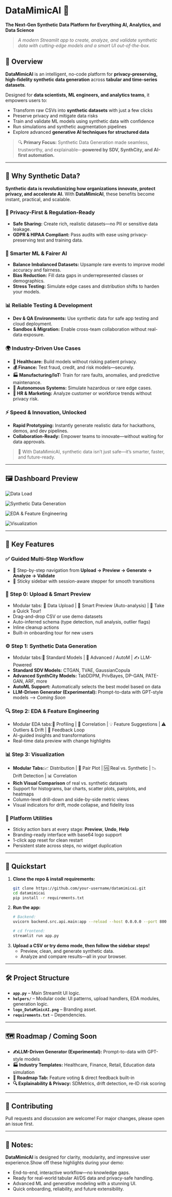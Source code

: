 # DataMimicAI 🚀

**The Next-Gen Synthetic Data Platform for Everything AI, Analytics, and Data Science**

> _A modern Streamlit app to create, analyze, and validate synthetic data with cutting-edge models and a smart UI out-of-the-box._

## 🌟 Overview

**DataMimicAI** is an intelligent, no-code platform for **privacy-preserving, high-fidelity synthetic data generation** across **tabular and time-series datasets**.

Designed for **data scientists, ML engineers, and analytics teams**, it empowers users to:

- Transform raw CSVs into **synthetic datasets** with just a few clicks
- Preserve privacy and mitigate data risks
- Train and validate ML models using synthetic data with confidence
- Run simulations and synthetic augmentation pipelines
- Explore advanced **generative AI techniques for structured data**

> 🔍 **Primary Focus:**
> Synthetic Data Generation made seamless, trustworthy, and explainable—**powered by SDV, SynthCity, and AI-first automation.**

---

## 🧪 Why Synthetic Data?

**Synthetic data is revolutionizing how organizations innovate, protect privacy, and accelerate AI.**
With **DataMimicAI**, these benefits become instant, practical, and scalable.

### 🔐 Privacy-First & Regulation-Ready

- **Safe Sharing:** Create rich, realistic datasets—no PII or sensitive data leakage.
- **GDPR & HIPAA Compliant:** Pass audits with ease using privacy-preserving test and training data.

### 🧠 Smarter ML & Fairer AI

- **Balance Imbalanced Datasets:** Upsample rare events to improve model accuracy and fairness.
- **Bias Reduction:** Fill data gaps in underrepresented classes or demographics.
- **Stress Testing:** Simulate edge cases and distribution shifts to harden your models.

### 📊 Reliable Testing & Development

- **Dev & QA Environments:** Use synthetic data for safe app testing and cloud deployment.
- **Sandbox & Migration:** Enable cross-team collaboration without real-data exposure.

### 🌍 Industry-Driven Use Cases

- **🏥 Healthcare:** Build models without risking patient privacy.
- **💰 Finance:** Test fraud, credit, and risk models—securely.
- **🏭 Manufacturing/IoT:** Train for rare faults, anomalies, and predictive maintenance.
- **🚗 Autonomous Systems:** Simulate hazardous or rare edge cases.
- **💼 HR & Marketing:** Analyze customer or workforce trends without privacy risk.

### ⚡ Speed & Innovation, Unlocked

- **Rapid Prototyping:** Instantly generate realistic data for hackathons, demos, and dev pipelines.
- **Collaboration-Ready:** Empower teams to innovate—without waiting for data approvals.

> 🔄 With DataMimicAI, synthetic data isn’t just safe—it’s smarter, faster, and future-ready.

---

## 🖼️ Dashboard Preview

![Data Load](image/README/deshboard_data_load.png)

![Synthetic Data Generation](image/README/synthetic_data_generation.png)

![EDA & Feature Engineering](image/README/eda_&_feature_engineering.png)

![Visualization](image/README/Visualization.png)

---

## 🧭 Key Features

### ✅ Guided Multi-Step Workflow

- 🔁 Step-by-step navigation from **Upload → Preview → Generate → Analyze → Validate**
- 🧭 Sticky sidebar with session-aware stepper for smooth transitions

### 📁 Step 0: Upload & Smart Preview

- Modular tabs:
  📁 Data Upload | 🧐 Smart Preview (Auto-analysis) | 🚀 Take a Quick Tour!
- Drag-and-drop CSV or use demo datasets
- Auto-inferred schema (type detection, null analysis, outlier flags)
- Inline cleanup actions
- Built-in onboarding tour for new users

### ⚙️ Step 1: Synthetic Data Generation

- Modular tabs:🚀 Standard Models | 💎 Advanced / AutoM | ✍️ LLM-Powered
- **Standard SDV Models:** CTGAN, TVAE, GaussianCopula
- **Advanced SynthCity Models:** TabDDPM, PrivBayes, DP-GAN, PATE-GAN, ARF, more
- **AutoML Support:** Automatically selects the best model based on data
- **LLM-Driven Generator (Experimental):** Prompt-to-data with GPT-style models --> *Coming Soon*

### 🔍 Step 2: EDA & Feature Engineering

- Modular EDA tabs:📄 Profiling | 🔗 Correlation | 💡 Feature Suggestions | ⚠️ Outliers & Drift | 🔁 Feedback Loop
- AI-guided insights and transformations
- Real-time data preview with change highlights

### 📊 Step 3: Visualization

- **Modular Tabs:**📈 Distribution | 🔗 Pair Plot | 🆚 Real vs. Synthetic | 📉 Drift Detection | 📊 Correlation
- **Rich Visual Comparison** of real vs. synthetic datasets
- Support for histograms, bar charts, scatter plots, pairplots, and heatmaps
- Column-level drill-down and side-by-side metric views
- Visual indicators for drift, mode collapse, and fidelity loss

### 🧰 Platform Utilities

- Sticky action bars at every stage: **Preview**, **Undo**, **Help**
- Branding-ready interface with base64 logo support
- 1-click app reset for clean restart
- Persistent state across steps, no widget duplication

---

## 🏁 Quickstart

1. **Clone the repo & install requirements:**
   ```bash
   git clone https://github.com/your-username/datamimicai.git
   cd datamimicai
   pip install -r requirements.txt
   ```
2. **Run the app:**
   ```bash
   # Backend:
   uvicorn backend.src.api.main:app --reload --host 0.0.0.0 --port 8000

   # cd frontend:
   streamlit run app.py
   ```
3. **Upload a CSV or try demo mode, then follow the sidebar steps!**
   - Preview, clean, and generate synthetic data.
   - Analyze and compare results—all in your browser.

---

## 🛠️ Project Structure

- **`app.py`** – Main Streamlit UI logic.
- **`helpers/`** – Modular code: UI patterns, upload handlers, EDA modules, generation logic.
- **`logo_DataMimicAI.png`** – Branding asset.
- **`requirements.txt`** – Dependencies.

---

## 🗺️ Roadmap / Coming Soon

- **✍️LLM-Driven Generator (Experimental):** Prompt-to-data with GPT-style models
- **🏭 Industry Templates:** Healthcare, Finance, Retail, Education data simulation
- **🚦 Roadmap Tab:** Feature voting & direct feedback built-in
- **🔍 Explainability & Privacy:** SDMetrics, drift detection, re-ID risk scoring

---

## 🤝 Contributing

Pull requests and discussion are welcome! For major changes, please open an issue first.

---

## 💬 Notes:

**DataMimicAI** is designed for clarity, modularity, and impressive user experience.Show off these highlights during your demo:

- End-to-end, interactive workflow—no knowledge gaps.
- Ready for real-world tabular AI/DS data and privacy-safe handling.
- Advanced ML and generative modeling with a stunning UI.
- Quick onboarding, reliability, and future extensibility.
